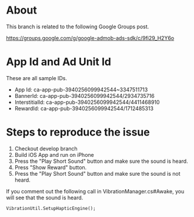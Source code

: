 # About

This branch is related to the following Google Groups post.

https://groups.google.com/g/google-admob-ads-sdk/c/9fi29_H2Y6o

# App Id and Ad Unit Id

These are all sample IDs.

* App Id: ca-app-pub-3940256099942544~3347511713
* BannerId: ca-app-pub-3940256099942544/2934735716
* InterstitialId: ca-app-pub-3940256099942544/4411468910
* RewardId: ca-app-pub-3940256099942544/1712485313

# Steps to reproduce the issue

1. Checkout develop branch
2. Build iOS App and run on iPhone
3. Press the "Play Short Sound" button and make sure the sound is heard.
4. Press "Show Reward" button.
5. Press the "Play Short Sound" button and make sure the sound is not heard.

If you comment out the following call in VibrationManager.cs#Awake, you will see that the sound is heard.

`VibrationUtil.SetupHapticEngine();`
